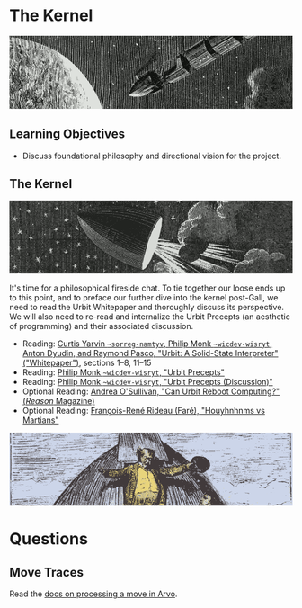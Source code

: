 #   The Kernel

![](../img/18-header-verne1.png)

##  Learning Objectives

- Discuss foundational philosophy and directional vision for the project.


##  The Kernel

![](../img/18-header-verne2.png)

It's time for a philosophical fireside chat.  To tie together our loose ends up to this point, and to preface our further dive into the kernel post-Gall, we need to read the Urbit Whitepaper and thoroughly discuss its perspective.  We will also need to re-read and internalize the Urbit Precepts (an aesthetic of programming) and their associated discussion.

- Reading: [Curtis Yarvin `~sorreg-namtyv`, Philip Monk `~wicdev-wisryt`, Anton Dyudin, and Raymond Pasco, "Urbit: A Solid-State Interpreter" ("Whitepaper")](http://media.urbit.org/whitepaper.pdf), sections 1–8, 11–15
- Reading: [Philip Monk `~wicdev-wisryt`, "Urbit Precepts"](https://urbit.org/blog/precepts/)
- Reading: [Philip Monk `~wicdev-wisryt`, "Urbit Precepts (Discussion)"](https://urbit.org/blog/precepts-discussion/)
- Optional Reading: [Andrea O'Sullivan, "Can Urbit Reboot Computing?" (_Reason_ Magazine)](https://reason.com/2016/06/21/can-urbit-transform-the-internet/)
- Optional Reading: [François-René Rideau (Faré), "Houyhnhnms vs Martians"](https://ngnghm.github.io/blog/2016/06/11/chapter-10-houyhnhnms-vs-martians/)

![](../img/18-header-verne3.png)


#   Questions

##  Move Traces

Read the [docs on processing a move in Arvo](https://urbit.org/docs/tutorials/arvo/move-trace/).
